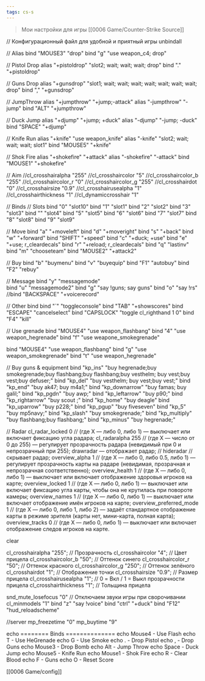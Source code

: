 ```yaml
---
tags: cs-s
---
```


> Мои настройки для игры [[0006 Game/Counter-Strike Source]]

// Конфигурационный файл для удобной и приятный игры
unbindall

// Alias
bind "MOUSE3" "drop"
bind "g" "use weapon_c4; drop"

// Pistol Drop
alias "+pistoldrop" "slot2; wait; wait; wait; drop"
bind "." "+pistoldrop"

// Guns Drop
alias "+gunsdrop" "slot1; wait; wait; wait; wait; wait; wait; wait; drop"
bind "," "+gunsdrop"

// JumpThrow
alias "+jumpthrow" "+jump;-attack"
alias "-jumpthrow" "-jump"
bind "ALT" "+jumpthrow"

// Duck Jump
alias "+djump" "+jump; +duck"
alias "-djump" "-jump; -duck"
bind "SPACE" "+djump"

// Knife Run
alias "+knife" "use weapon_knife"
alias "-knife" "slot2; wait; wait; wait; slot1"
bind "MOUSE5" "+knife"

// Shok Fire
alias "+shokefire" "+attack"
alias "-shokefire" "-attack"
bind "MOUSE1" "+shokefire"

// Aim
//cl_crosshairalpha "255"
//cl_crosshaircolor "5"
//cl_crosshaircolor_b "255"
//cl_crosshaircolor_r "0"
//cl_crosshaircolor_g "255"
//cl_crosshairdot "0"
//cl_crosshairsize "0.9"
//cl_crosshairusealpha "1"
//cl_crosshairthickness "1"
//cl_dynamiccrosshair "1"

// Binds
// Slots
bind "0" "slot10"
bind "1" "slot1"
bind "2" "slot2"
bind "3" "slot3"
bind "" "slot4"
bind "5" "slot5"
bind "6" "slot6"
bind "7" "slot7"
bind "8" "slot8"
bind "9" "slot9"

// Move
bind "a" "+moveleft"
bind "d" "+moveright"
bind "s" "+back"
bind "w" "+forward"
bind "SHIFT" "+speed"
bind "c" "+duck; +use"
bind "e" "+use; r_cleardecals"
bind "r" "+reload; r_cleardecals"
bind "q" "lastinv"
bind "m" "chooseteam"
bind "MOUSE2" "+attack2"

// Buy
bind "b" "buymenu"
bind "v" "buyequip"
bind "F1" "autobuy"
bind "F2" "rebuy"

// Message
bind "y" "messagemode"  
bind "u" "messagemode2"
bind "g" "say !guns; say guns"
bind "o" "say !rs"
//bind "BACKSPACE" "+voicerecord"

// Other bind
bind "`" "toggleconsole"
bind "TAB" "+showscores"
bind "ESCAPE" "cancelselect"
bind "CAPSLOCK" "toggle cl_righthand 1 0"
bind "F4" "kill"

// Use grenade
bind "MOUSE4" "use weapon_flashbang"
bind "4" "use weapon_hegrenade"
bind "f" "use weapone_smokegrenade"


bind "MOUSE4" "use weapon_flashbang"
bind "g" "use weapon_smokegrenade"
bind "t" "use weapon_hegrenade"

// Buy guns & equipment
bind "kp_ins" "buy hegrenade;buy smokegrenade;buy flashbang;buy flashbang;buy vesthelm; buy vest;buy vest;buy defuser;"
bind "kp_del" "buy vesthelm; buy vest;buy vest;"
bind "kp_end" "buy ak47; buy m4a1;"
bind "kp_downarrow" "buy famas; buy galil;"
bind "kp_pgdn" "buy awp;"
bind "kp_leftarrow" "buy p90;"
bind "kp_rightarrow" "buy scout ;"
bind "kp_home" "buy deagle"
bind "kp_uparrow" "buy p228;"
bind "kp_pgup" "buy fiveseven"
bind "kp_5" "buy mp5navy;"
bind "kp_slash" "buy smokegrenade;"
bind "kp_multiply" "buy flashbang;buy flashbang;"
bind "kp_minus" "buy hegrenade;"

// Radar
cl_radar_locked 0 // (где Х — либо 0, либо 1) — выключает или включает фиксацию угла радара;
cl_radaralpha 255 // (где Х — число от 0 до 255) — регулирует прозрачность радара (невидимый при 0 и непрозрачный при 255);
drawradar — отображает радар;
// hideradar // скрывает радар;
overview_alpha 1 // (где Х — либо 0, либо 0.5, либо 1) — регулирует прозрачность карты на радаре (невидимая, прозрачная и непрозрачная соответственно);
overview_health 1 // (где Х — либо 0, либо 1) — выключает или включает отображение здоровья игроков на карте;
overview_locked 1 // (где Х — либо 0, либо 1) — выключает или включает фиксацию угла карты, чтобы она не крутилась при повороте камеры;
overview_names 1 // (где Х — либо 0, либо 1) — выключает или включает отображение имён игроков на карте;
overview_preferred_mode 1 // (где Х — либо 0, либо 1, либо 2) — задаёт стандартное отображение карты в режиме зрителя (карты нет, мини-карта, полная карта);
overview_tracks 0 // (где Х — либо 0, либо 1) — выключает или включает отображение следов игроков на карте.

clear

cl_crosshairalpha "255"; // Прозрачность
cl_crosshaircolor "4"; // Цвет прицела
cl_crosshaircolor_b "50"; // Оттенок синего
cl_crosshaircolor_r "50"; // Оттенок красного
cl_crosshaircolor_g "250"; // Оттенок зелёного
cl_crosshairdot "1"; // Отображение точки
cl_crosshairsize "0.9"; // Размер прицела
cl_crosshairusealpha "1"; // 0 = Вкл / 1 = Выкл прозрачности прицела
cl_crosshairthickness "1"; // Тольщина прицела

snd_mute_losefocus "0" // Отключаем звуки игры при сворочивании
cl_minmodels "1"
bind "z" "say !voice"
bind "ctrl" "+duck"
bind "F12" "hud_reloadscheme"

//server
mp_freezetime "0"
mp_buytime "9"



echo ======== Binds ==============
echo Mouse4 - Use Flash
echo T - Use HeGrenade
echo G - Use Smoke
echo . - Drop Pistol
echo , - Drop Guns
echo Mouse3 - Drop Bomb
echo Alt - Jump Throw
echo Space - Duck Jump
echo Mouse5 - Knife Run
echo Mouse1 - Shok Fire
echo R - Clear Blood
echo F - Guns
echo O - Reset Score   


[[0006 Game/config]]

